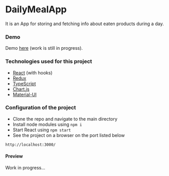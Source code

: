 # DailyMealApp

It is an App for storing and fetching info about eaten products during a day.

### Demo
Demo [here](https://lukaszrej.github.io/DailyMealApp/) (work is still in progress).

### Technologies used for this project

- [React](https://reactjs.org/) (with hooks)
- [Redux](https://redux.js.org/)
- [TypeScript](https://www.typescriptlang.org/)
- [Chart.js](https://www.chartjs.org/)
- [Material-UI](https://material-ui.com/)

### Configuration of the project

- Clone the repo and navigate to the main directory
- Install node modules using ```npm i```
- Start React using ```npm start```
- See the project on a browser on the port listed below

```sh
http://localhost:3000/
```


#### Preview

Work in progress...
